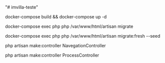 "# imvilla-teste" 

docker-compose build && docker-compose up -d

docker-compose exec php php /var/www/html/artisan migrate


docker-compose exec php php /var/www/html/artisan migrate:fresh --seed



php artisan make:controller NavegationController

php artisan make:controller ProcessController
